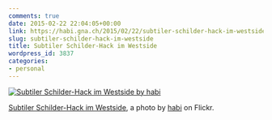 ```yaml
---
comments: true
date: 2015-02-22 22:04:05+00:00
link: https://habi.gna.ch/2015/02/22/subtiler-schilder-hack-im-westside/
slug: subtiler-schilder-hack-im-westside
title: Subtiler Schilder-Hack im Westside
wordpress_id: 3837
categories:
- personal
---
```


[![Subtiler Schilder-Hack im Westside by habi](https://static.flickr.com/8592/15994703154_ab3a55a829.jpg)](https://www.flickr.com/photos/habi/15994703154/)  

[Subtiler Schilder-Hack im Westside](https://www.flickr.com/photos/habi/15994703154/), a photo by [habi](https://www.flickr.com/photos/habi/) on Flickr.

